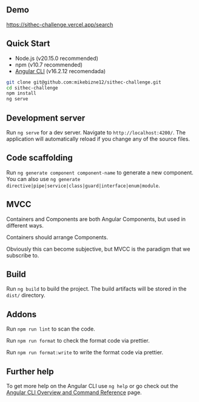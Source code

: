 ## Demo
https://sithec-challenge.vercel.app/search
## Quick Start 

- Node.js (v20.15.0 recommended)
- npm (v10.7 recommended)
- [Angular CLI](https://github.com/angular/angular-cli) (v16.2.12 recomendada)

```bash
git clone git@github.com:mikebizne12/sithec-challenge.git
cd sithec-challenge
npm install
ng serve
```

## Development server

Run `ng serve` for a dev server. Navigate to `http://localhost:4200/`. The application will automatically reload if you change any of the source files.

## Code scaffolding

Run `ng generate component component-name` to generate a new component. You can also use `ng generate directive|pipe|service|class|guard|interface|enum|module`.

## MVCC

Containers and Components are both Angular Components, but used in different ways.

Containers should arrange Components.

Obviously this can become subjective, but MVCC is the paradigm that we subscribe to.


## Build

Run `ng build` to build the project. The build artifacts will be stored in the `dist/` directory.

## Addons

Run `npm run lint` to scan the code.

Run `npm run format` to check the format code via prettier.

Run `npm run format:write` to write the format code via prettier.


## Further help

To get more help on the Angular CLI use `ng help` or go check out the [Angular CLI Overview and Command Reference](https://angular.io/cli) page.
